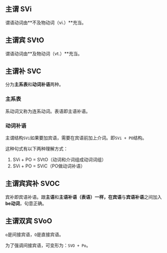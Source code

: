 ## 主谓 SVi

谓语动词由**不及物动词（vi.）**充当。

## 主谓宾 SVtO

谓语动词由**及物动词（vt.）**充当。

## 主谓补 SVC

分为**主系表**和**动词补语**两种。

### 主系表

系动词又称为连系动词。表语即主语补语。

### 动词补语

主谓结构`SVi`如果要加宾语，需要在宾语前加上介词。即`SVi + PO`结构。

这种句式有以下两种理解方式：

1. SVi + PO = SVtO（动词和介词组成动词词组）
2. SVi + PO = SViC（PO做动词补语）

## 主谓宾宾补 SVOC

宾补即宾语补语。跟**主语**和**主语补语（表语）**一样，在**宾语**与**宾语补语**之间加入**be动词**，句意正确。

## 主谓双宾 SVoO

`o`是间接宾语，`O`是直接宾语。

为了强调间接宾语，可变形为：`SVO + Po`。

